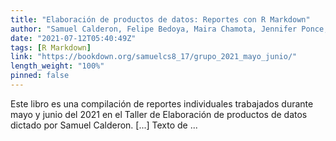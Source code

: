 ```yaml
---
title: "Elaboración de productos de datos: Reportes con R Markdown"
author: "Samuel Calderon, Felipe Bedoya, Maira Chamota, Jennifer Ponce, Nelly Reyes, Almendra Rodriguez"
date: "2021-07-12T05:40:49Z"
tags: [R Markdown]
link: "https://bookdown.org/samuelcs8_17/grupo_2021_mayo_junio/"
length_weight: "100%"
pinned: false
---
```


Este libro es una compilación de reportes individuales trabajados durante mayo y junio del 2021 en el Taller de Elaboración de productos de datos dictado por Samuel Calderon. [...] Texto de ...
